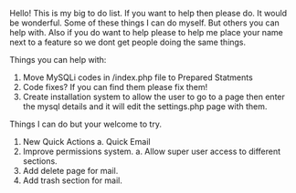 Hello! This is my big to do list. If you want to help then please do. It would be wonderful. Some of these things I can do myself. But others you can help with. Also if you do want to help please to help me place your name next to a feature so we dont get people doing the same things. 

Things you can help with:
1. Move MySQLi codes in /index.php file to Prepared Statments
2. Code fixes? If you can find them please fix them!
3. Create installation system to allow the user to go to a page then enter the mysql details and it will edit the settings.php page with them.

Things I can do but your welcome to try.

1.	New Quick Actions
    a. Quick Email
2.	Improve permissions system.
    a. Allow super user access to different sections.
3.	Add delete page for mail.
4.	Add trash section for mail.
